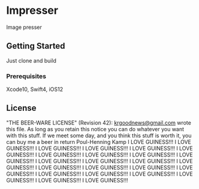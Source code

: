 # Impresser
Image presser

## Getting Started

Just clone and build

### Prerequisites

Xcode10, Swift4, iOS12

## License
 "THE BEER-WARE LICENSE" (Revision 42):
 <krgoodnews@gmail.com> wrote this file. As long as you retain this notice you
 can do whatever you want with this stuff. If we meet some day, and you think
 this stuff is worth it, you can buy me a beer in return Poul-Henning Kamp
 I LOVE GUINESS!!!  I LOVE GUINESS!!!  I LOVE GUINESS!!!  I LOVE GUINESS!!!  I LOVE GUINESS!!!  I LOVE GUINESS!!!  I LOVE GUINESS!!!  I LOVE GUINESS!!!  I LOVE GUINESS!!!  I LOVE GUINESS!!!  I LOVE GUINESS!!!  I LOVE GUINESS!!!  I LOVE GUINESS!!!  I LOVE GUINESS!!!  I LOVE GUINESS!!!  I LOVE GUINESS!!!  I LOVE GUINESS!!!  I LOVE GUINESS!!!  I LOVE GUINESS!!!  I LOVE GUINESS!!!  I LOVE GUINESS!!!  I LOVE GUINESS!!!  I LOVE GUINESS!!!  I LOVE GUINESS!!! 

 
 
